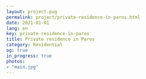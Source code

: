 ```yaml
---
layout: project.pug
permalink: project/private-residence-in-paros.html
date: 2021-01-01
lang: en
key: private-residence-in-paros
title: Private residence in Paros
category: Residential
og: true
in_progress: true
photos:
- "main.jpg"
---
```

